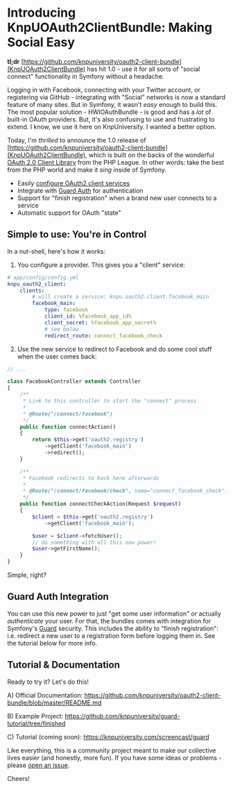 # Introducing KnpUOAuth2ClientBundle: Making Social Easy

**tl;dr** [https://github.com/knpuniversity/oauth2-client-bundle](KnpUOAuth2ClientBundle)
has hit 1.0 - use it for all sorts of "social connect" functionality in Symfony
without a headache.

Logging in with Facebook, connecting with your Twitter account, or registering via
GitHub - integrating with "Social" networks is now a standard feature of many sites.
But in Symfony, it wasn't *easy* enough to build this. The most popular solution - 
HWIOAuthBundle - is good and has a *lot* of built-in OAuth providers. But, it's also
confusing to use and frustrating to extend. I know, we use it here on KnpUniversity.
I wanted a better option.

Today, I'm *thrilled* to announce the 1.0 release of [https://github.com/knpuniversity/oauth2-client-bundle](KnpUOAuth2ClientBundle),
which is built on the backs of the wonderful [OAuth 2.0 Client Library](https://github.com/thephpleague/oauth2-client)
from the PHP League. In other words: take the best from the PHP world and make it
*sing* inside of Symfony.

* Easily [configure OAuth2 client services](#config-usage)
* Integrate with [Guard Auth](#guard-auth) for authentication
* Support for "finish registration" when a brand new user connects to a service
* Automatic support for OAuth "state"

<a name="config-usage"></a>

## Simple to use: You're in Control

In a nut-shell, here's how it works:

1) You configure a provider. This gives you a "client" service:

```yml
# app/config/config.yml
knpu_oauth2_client:
    clients:
        # will create a service: knpu.oauth2.client.facebook_main
        facebook_main:
            type: facebook
            client_id: %facebook_app_id%
            client_secret: %facebook_app_secret%
            # see below
            redirect_route: connect_facebook_check
```

2) Use the new service to redirect to Facebook and do some cool stuff when the
   user comes back:

```php
// ...

class FacebookController extends Controller
{
    /**
     * Link to this controller to start the "connect" process
     *
     * @Route("/connect/facebook")
     */
    public function connectAction()
    {
        return $this->get('oauth2.registry')
            ->getClient('facebook_main')
            ->redirect();
    }

    /**
     * Facebook redirects to back here afterwards
     *
     * @Route("/connect/facebook/check", name="connect_facebook_check")
     */
    public function connectCheckAction(Request $request)
    {
        $client = $this->get('oauth2.registry')
            ->getClient('facebook_main');

        $user = $client->fetchUser();
        // do something with all this new power!
        $user->getFirstName();
    }
}
```

Simple, right?

<a name="guard-auth"></a>

## Guard Auth Integration

You can use this new power to just "get some user information" *or* actually *authenticate*
your user. For that, the bundles comes with integration for Symfony's [Guard](https://knpuniversity.com/screencast/guard)
security. This includes the ability to "finish registration": i.e. redirect a new
user to a registration form before logging them in. See the tutorial below for more
info.

## Tutorial & Documentation

Ready to try it? Let's do this!

A) Official Documentation: https://github.com/knpuniversity/oauth2-client-bundle/blob/master/README.md

B) Example Project: https://github.com/knpuniversity/guard-tutorial/tree/finished

C) Tutorial (coming soon): https://knpuniversity.com/screencast/guard

Like everything, this is a community project meant to make our collective lives
easier (and honestly, more fun). If you have some ideas or problems - please
[open an issue](https://github.com/knpuniversity/oauth2-client-bundle/issues).

Cheers!
